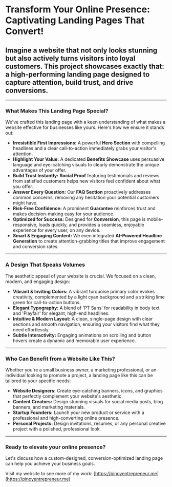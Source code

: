 # Transform Your Online Presence: Captivating Landing Pages That Convert!

## Imagine a website that not only looks stunning but also actively turns visitors into loyal customers. This project showcases exactly that: a high-performing landing page designed to capture attention, build trust, and drive conversions.

---

### What Makes This Landing Page Special?

We've crafted this landing page with a keen understanding of what makes a website effective for businesses like yours. Here's how we ensure it stands out:

*   **Irresistible First Impressions:** A powerful **Hero Section** with compelling headlines and a clear call-to-action immediately grabs your visitor's attention.
*   **Highlight Your Value:** A dedicated **Benefits Showcase** uses persuasive language and eye-catching visuals to clearly demonstrate the unique advantages of your offer.
*   **Build Trust Instantly:** **Social Proof** featuring testimonials and reviews from satisfied customers helps new visitors feel confident about what you offer.
*   **Answer Every Question:** Our **FAQ Section** proactively addresses common concerns, removing any hesitation your potential customers might have.
*   **Risk-Free Confidence:** A prominent **Guarantee** reinforces trust and makes decision-making easy for your audience.
*   **Optimized for Success:** Designed for **Conversion**, this page is mobile-responsive, loads quickly, and provides a seamless, enjoyable experience for every user, on any device.
*   **Smart & Engaging Content:** We even integrated **AI-Powered Headline Generation** to create attention-grabbing titles that improve engagement and conversion rates.

---

### A Design That Speaks Volumes

The aesthetic appeal of your website is crucial. We focused on a clean, modern, and engaging design:

*   **Vibrant & Inviting Colors:** A vibrant turquoise primary color evokes creativity, complemented by a light cyan background and a striking lime green for call-to-action buttons.
*   **Elegant Typography:** A blend of 'PT Sans' for readability in body text and 'Playfair' for elegant, high-end headlines.
*   **Intuitive & Modern Layout:** A clean, single-page design with clear sections and smooth navigation, ensuring your visitors find what they need effortlessly.
*   **Subtle Interactivity:** Engaging animations on scrolling and button hovers create a dynamic and memorable user experience.

---

### Who Can Benefit from a Website Like This?

Whether you're a small business owner, a marketing professional, or an individual looking to promote a project, a landing page like this can be tailored to your specific needs:

*   **Website Designers:** Create eye-catching banners, icons, and graphics that perfectly complement your website's aesthetic.
*   **Content Creators:** Design stunning visuals for social media posts, blog banners, and marketing materials.
*   **Startup Founders:** Launch your new product or service with a professional and high-converting online presence.
*   **Personal Projects:** Design invitations, resumes, or any personal creative project with a polished, professional look.

---

### Ready to elevate your online presence?

Let's discuss how a custom-designed, conversion-optimized landing page can help you achieve your business goals.

Visit my website to see more of my work: [https://pinoyentrepreneur.me](https://pinoyentrepreneur.me)